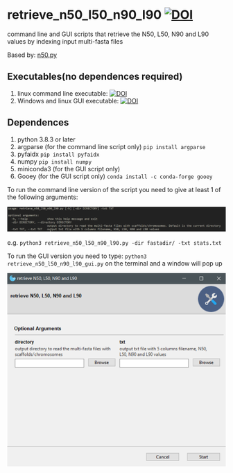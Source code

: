 # retrieve_n50_l50_n90_l90 [![DOI](https://zenodo.org/badge/DOI/10.5281/zenodo.7237143.svg)](https://doi.org/10.5281/zenodo.7237143)
command line and GUI scripts that retrieve the N50, L50, N90 and L90 values by indexing input multi-fasta files

Based by: [n50.py](https://gist.github.com/dinovski/2bcdcc770d5388c6fcc8a656e5dbe53c)

## Executables(no dependences required)
1. linux command line executable: [![DOI](https://zenodo.org/badge/DOI/10.5281/zenodo.6683851.svg)](https://doi.org/10.5281/zenodo.6683851)  
2. Windows and linux GUI executable: [![DOI](https://zenodo.org/badge/DOI/10.5281/zenodo.7237086.svg)](https://doi.org/10.5281/zenodo.7237086)

## Dependences
1. python 3.8.3 or later
2. argparse (for the command line script only) `pip install argparse`
3. pyfaidx `pip install pyfaidx`
4. numpy `pip install numpy`
5. miniconda3 (for the GUI script only)
6. Gooey (for the GUI script only) `conda install -c conda-forge gooey`  

To run the command line version of the script you need to give at least 1 of the following arguments:  

![](img/cmdline_arguments.png)

e.g. `python3 retrieve_n50_l50_n90_l90.py -dir fastadir/ -txt stats.txt`

To run the GUI version you need to type: `python3 retrieve_n50_l50_n90_l90_gui.py` on the terminal and a window will pop up

![](img/program_gui.png)

